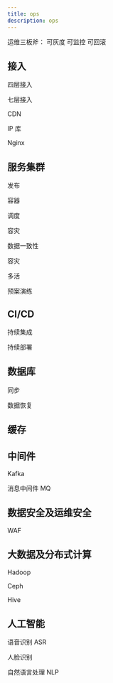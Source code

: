 ```yaml
---
title: ops
description: ops
---
```



运维三板斧：
可灰度
可监控
可回滚

## 接入

四层接入

七层接入

CDN

IP 库

Nginx

## 服务集群

发布

容器

调度

容灾

数据一致性

容灾

多活

预案演练

## CI/CD

持续集成

持续部署

## 数据库

同步

数据恢复

## 缓存

## 中间件

Kafka

消息中间件 MQ

## 数据安全及运维安全

WAF

## 大数据及分布式计算

Hadoop

Ceph

Hive

## 人工智能

语音识别 ASR

人脸识别

自然语言处理 NLP
